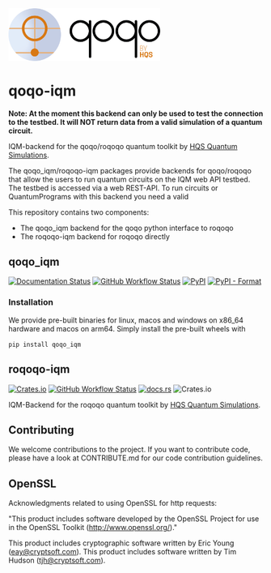 <img src="qoqo_Logo_vertical_color.png" alt="qoqo logo" width="300" />

# qoqo-iqm

**Note: At the moment this backend can only be used to test the connection
to the testbed. It will NOT return data from a valid simulation of a quantum circuit.**

IQM-backend for the qoqo/roqoqo quantum toolkit by [HQS Quantum Simulations](https://quantumsimulations.de).

The qoqo_iqm/roqoqo-iqm packages provide backends for qoqo/roqoqo that allow the users to run quantum circuits on the IQM web API testbed.
The testbed is  accessed via a web REST-API.
To run circuits or QuantumPrograms with this backend you need a valid 

This repository contains two components:

* The qoqo_iqm backend for the qoqo python interface to roqoqo
* The roqoqo-iqm backend for roqoqo directly

## qoqo_iqm

[![Documentation Status](https://img.shields.io/badge/docs-documentation-green)](https://hqsquantumsimulations.github.io/qoqo_iqm/)
[![GitHub Workflow Status](https://github.com/HQSquantumsimulations/qoqo_iqm/workflows/ci_tests/badge.svg)](https://github.com/HQSquantumsimulations/qoqo_iqm/actions)
[![PyPI](https://img.shields.io/pypi/v/qoqo_iqm)](https://pypi.org/project/qoqo_iqm/)
[![PyPI - Format](https://img.shields.io/pypi/format/qoqo_iqm)](https://pypi.org/project/qoqo_iqm/)


### Installation

We provide pre-built binaries for linux, macos and windows on x86_64 hardware and macos on arm64. Simply install the pre-built wheels with

```shell
pip install qoqo_iqm
```

## roqoqo-iqm

[![Crates.io](https://img.shields.io/crates/v/roqoq-iqm)](https://crates.io/crates/roqoqo-iqm)
[![GitHub Workflow Status](https://github.com/HQSquantumsimulations/qoqo_mock/workflows/ci_tests/badge.svg)](https://github.com/HQSquantumsimulations/qoqo_iqm/actions)
[![docs.rs](https://img.shields.io/docsrs/roqoqo-iqm)](https://docs.rs/roqoqo-iqm/)
![Crates.io](https://img.shields.io/crates/l/roqoqo-iqm)

IQM-Backend for the roqoqo quantum toolkit by [HQS Quantum Simulations](https://quantumsimulations.de).


## Contributing

We welcome contributions to the project. If you want to contribute code, please have a look at CONTRIBUTE.md for our code contribution guidelines.

## OpenSSL

Acknowledgments related to using OpenSSL for http requests:

"This product includes software developed by the OpenSSL Project
for use in the OpenSSL Toolkit (http://www.openssl.org/)."

This product includes cryptographic software written by Eric Young
(eay@cryptsoft.com).  This product includes software written by Tim
Hudson (tjh@cryptsoft.com).